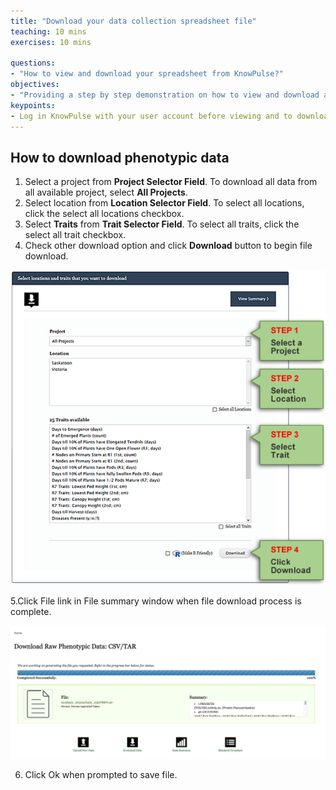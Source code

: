 ```yaml
---
title: "Download your data collection spreadsheet file"
teaching: 10 mins
exercises: 10 mins
 
questions:
- "How to view and download your spreadsheet from KnowPulse?"
objectives:
- "Providing a step by step demonstration on how to view and download a spreadsheet from KnowPulse."
keypoints:
- Log in KnowPulse with your user account before viewing and to download your data.
---
```



## How to download phenotypic data 

1.	Select a project from **Project Selector Field**. To download all data from all available project, select **All Projects**.
2.	Select location from **Location Selector Field**. To select all locations, click the select all locations checkbox.
3.	Select **Traits** from **Trait Selector Field**. To select all traits, click the select all trait checkbox.
4.	Check other download option and click **Download** button to begin file download.

![Screenshot of main code listing](../fig/howto-upload-raw-phenotypic-data.15.png)


5.Click File link in File summary window when file download process is complete.

![Screenshot of main code listing](../fig/howto-upload-raw-phenotypic-data.2.png)

6.	Click Ok when prompted to save file.
